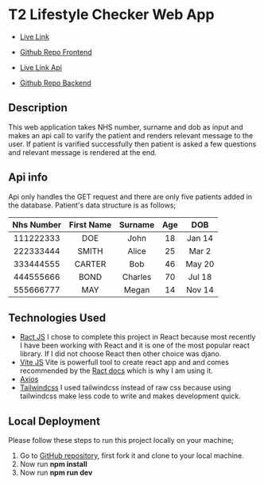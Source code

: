 # T2 Lifestyle Checker Web App

- [Live Link](https://t2-lifestyle.netlify.app/)

- [Github Repo Frontend](https://github.com/sohailshams/t2-lifestyle-checker)

- [Live Link Api](https://t2-lifestyle.onrender.com/api/)

- [Github Repo Backend](https://github.com/sohailshams/be-t2-lifestyle-checker)

## Description

This web application takes NHS number, surname and dob as input and makes an api call to varify the patient and renders relevant message to the user. If patient is varified successfully then patient is asked a few questions and relevant message is rendered at the end.

## Api info

Api only handles the GET request and there are only five patients added in the database. Patient's data structure is as follows;

| Nhs Number | First Name | Surname | Age |  DOB   |
| :--------: | :--------: | :-----: | :-: | :----: |
| 111222333  |    DOE     |  John   | 18  | Jan 14 |
| 222333444  |   SMITH    |  Alice  | 25  | Mar 2  |
| 333444555  |   CARTER   |   Bob   | 46  | May 20 |
| 444555666  |    BOND    | Charles | 70  | Jul 18 |
| 555666777  |    MAY     |  Megan  | 14  | Nov 14 |

## Technologies Used

- [Ract JS](https://react.dev/)
  I chose to complete this project in React because most recently I have been working with React and it is one of the most popular react library. If I did not choose React then other choice was djano.
- [Vite JS](https://vitejs.dev/)
  Vite is powerfull tool to create react app and and comes recommended by the [Ract docs](https://react.dev/learn/start-a-new-react-project#can-i-use-react-without-a-framework) which is why I am using it.
- [Axios](https://axios-http.com/docs/intro)
- [Tailwindcss](https://tailwindcss.com/)
  I used tailwindcss instead of raw css because using tailwindcss make less code to write and makes development quick.

## Local Deployment

Please follow these steps to run this project locally on your machine;

1. Go to [GitHub repository](https://github.com/sohailshams/t2-lifestyle-checker), first fork it and clone to your local machine.
2. Now run **npm install**
3. Now run **npm run dev**

